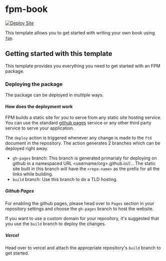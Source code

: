 # fpm-book

[![Deploy Site](https://github.com/FifthTry/fpm-book/actions/workflows/deploy.yml/badge.svg)](https://github.com/FifthTry/fpm-book/actions/workflows/deploy.yml)

This template allows you to get started with writing your own book using [`fpm`](https://fpm.dev).

## Getting started with this template

This template provides you everything you need to get started with an FPM package.

### Deploying the package

The package can be deployed in multiple ways.

#### How does the deployment work

FPM builds a static site for you to serve from any static site hosting service. 
You can use the standard [github pages](https://pages.github.com/) service or any 
other third party service to serve your application.

The `deploy` action is triggered whenever any change is made to the `ftd` document 
in the repository. The action generates 2 branches which can be deployed right away.

- `gh-pages` branch: This branch is generated primarialy for deploying on github in a 
  namespaced URL <username/org>.github.io/<repo-name>/...
  The static site built in this branch will have the `<repo-name>` as the prefix for 
  all the links while building.
- `build` branch: Use this branch to do a TLD hosting.

##### Github Pages

For enabling the github pages, please head over to `Pages` section in your repository 
settings and choose the `gh-pages` branch to host the website.

If you want to use a custom domain for your repository, it's suggested that you use the 
`build` branch to deploy the changes.

##### Vercel

Head over to vercel and attach the appropriate repository's `build` branch to get started.